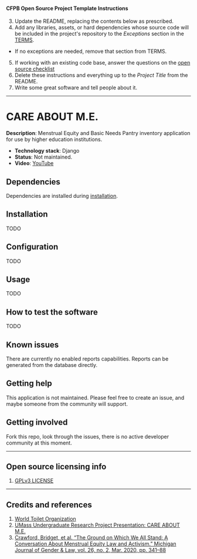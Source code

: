 #### CFPB Open Source Project Template Instructions

3. Update the README, replacing the contents below as prescribed.
4. Add any libraries, assets, or hard dependencies whose source code will be included
   in the project's repository to the _Exceptions_ section in the [TERMS](TERMS.md).
  - If no exceptions are needed, remove that section from TERMS.
5. If working with an existing code base, answer the questions on the [open source checklist](opensource-checklist.md)
6. Delete these instructions and everything up to the _Project Title_ from the README.
7. Write some great software and tell people about it.


----

# CARE ABOUT M.E. 

**Description**:  Menstrual Equity and Basic Needs Pantry inventory application for use by higher education institutions.

  - **Technology stack**: Django
  - **Status**:  Not maintained. 
  - **Video**: [YouTube](https://youtu.be/Q2b08zN9JE4)

## Dependencies

Dependencies are installed during [installation](#installation). 

## Installation

TODO 

## Configuration

TODO

## Usage

TODO

## How to test the software

TODO

## Known issues

There are currently no enabled reports capabilities. Reports can be generated from the database directly.

## Getting help

This application is not maintained. Please feel free to create an issue, and maybe someone from the community will support.

## Getting involved

Fork this repo, look through the issues, there is no active developer community at this moment.

----

## Open source licensing info
1. [GPLv3 LICENSE](LICENSE)

----

## Credits and references

1. [World Toilet Organization](https://www.worldtoilet.org/)
2. [UMass Undergraduate Research Project Presentation: CARE ABOUT M.E.](https://youtu.be/Q2b08zN9JE4)
3. [Crawford, Bridget, et al. “The Ground on Which We All Stand: A Conversation About Menstrual Equity Law and Activism.” Michigan Journal of Gender & Law, vol. 26, no. 2, Mar. 2020, pp. 341–88](https://doi.org/10.36641/mjgl.26.2.ground) 